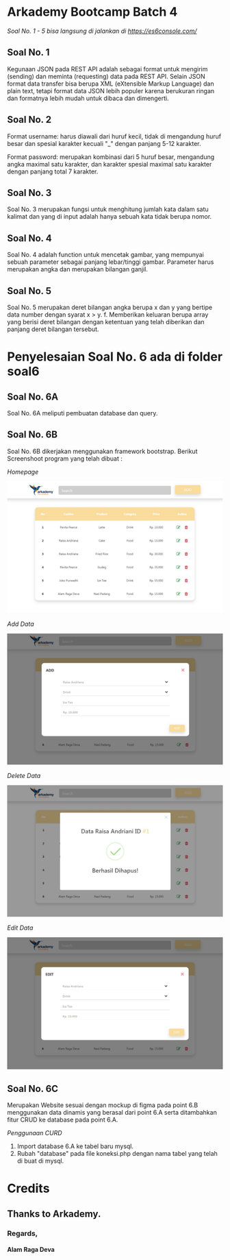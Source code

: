 # Arkademy Bootcamp Batch 4

_Soal No. 1 - 5 bisa langsung di jalankan di https://es6console.com/_

## Soal No. 1
Kegunaan JSON pada REST API adalah sebagai format untuk mengirim (sending) dan meminta (requesting) data pada REST API. Selain JSON format data transfer bisa berupa XML (eXtensible Markup Language) dan plain text, tetapi format data JSON lebih populer karena berukuran ringan dan formatnya lebih mudah untuk dibaca dan dimengerti.

## Soal No. 2
Format username: harus diawali dari huruf kecil, tidak di mengandung huruf besar dan spesial karakter kecuali "_" dengan panjang 5-12 karakter.

Format password: merupakan kombinasi dari 5 huruf besar, mengandung angka maximal satu karakter, dan karakter spesial maximal satu karakter dengan panjang total 7 karakter.

## Soal No. 3
Soal No. 3 merupakan fungsi untuk menghitung jumlah kata dalam satu kalimat dan yang di input adalah hanya sebuah kata tidak berupa nomor.

## Soal No. 4
Soal No. 4 adalah function untuk mencetak gambar, yang mempunyai sebuah parameter sebagai panjang lebar/tinggi gambar. Parameter harus merupakan angka dan merupakan bilangan ganjil.

## Soal No. 5
Soal No. 5 merupakan deret bilangan angka berupa x dan y yang bertipe data number dengan syarat x > y. f.	Memberikan keluaran berupa array yang berisi deret bilangan dengan ketentuan yang telah diberikan dan panjang deret bilangan tersebut.

# Penyelesaian Soal No. 6 ada di folder soal6
## Soal No. 6A
Soal No. 6A meliputi pembuatan database dan query.

## Soal No. 6B
Soal No. 6B dikerjakan menggunakan framework bootstrap. Berikut Screenshoot program yang telah dibuat :

_Homepage_

![Screenshot](soal6/6b/1.jpg)


_Add Data_

![Screenshot](soal6/6b/2.jpg)


_Delete Data_

![Screenshot](soal6/6b/3.jpg)


_Edit Data_

![Screenshot](soal6/6b/4.jpg)


## Soal No. 6C
Merupakan Website sesuai dengan mockup di figma pada point 6.B menggunakan data dinamis yang berasal dari point 6.A serta ditambahkan fitur CRUD ke database pada point 6.A.

_Penggunaan CURD_

1. Import database 6.A ke tabel baru mysql.
2. Rubah "database" pada file koneksi.php dengan nama tabel yang telah di buat di mysql. 




# Credits
## Thanks to Arkademy.

### Regards, 
#### Alam Raga Deva
